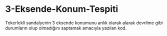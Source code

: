 # 3-Eksende-Konum-Tespiti

Tekerlekli sandalyenin 3 eksende konumunu anlık olarak alarak devrilme gibi durumların olup olmadığını saptamak amacıyla yazılan kod.
